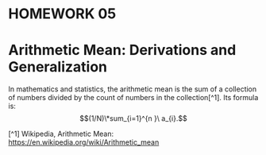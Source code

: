 # HOMEWORK 05

# Arithmetic Mean: Derivations and Generalization

In mathematics and statistics, the arithmetic mean is the sum of a collection of numbers divided by the count of numbers in the collection[^1].
Its formula is: $$(1/N)\*sum_{i=1}^{n }\ a_{i}.$$

[^1] Wikipedia, Arithmetic Mean: https://en.wikipedia.org/wiki/Arithmetic_mean
